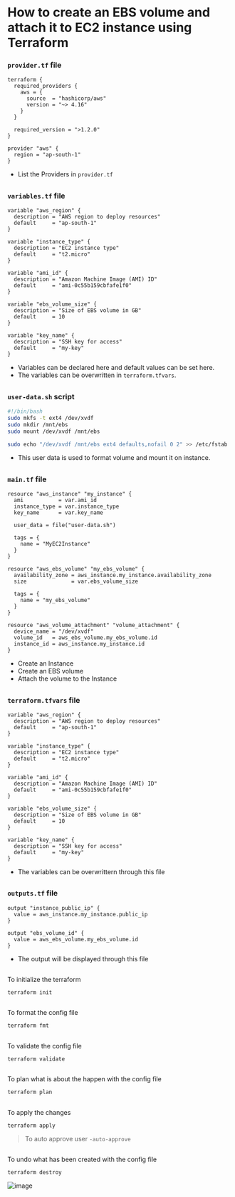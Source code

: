 # How to create an EBS volume and attach it to EC2 instance using Terraform

### `provider.tf` file

```hcl
terraform {
  required_providers {
    aws = {
      source  = "hashicorp/aws"
      version = "~> 4.16"
    }
  }

  required_version = ">1.2.0"
}

provider "aws" {
  region = "ap-south-1"
}
```
- List the Providers in `provider.tf`
## 

### `variables.tf` file

```hcl
variable "aws_region" {
  description = "AWS region to deploy resources"
  default     = "ap-south-1"
}

variable "instance_type" {
  description = "EC2 instance type"
  default     = "t2.micro"
}

variable "ami_id" {
  description = "Amazon Machine Image (AMI) ID"
  default     = "ami-0c55b159cbfafe1f0"
}

variable "ebs_volume_size" {
  description = "Size of EBS volume in GB"
  default     = 10
}

variable "key_name" {
  description = "SSH key for access"
  default     = "my-key"
}
```
- Variables can be declared here and default values can be set here.
- The variables can be overwritten in `terraform.tfvars`.
##

### `user-data.sh` script

```bash
#!/bin/bash
sudo mkfs -t ext4 /dev/xvdf
sudo mkdir /mnt/ebs
sudo mount /dev/xvdf /mnt/ebs

sudo echo "/dev/xvdf /mnt/ebs ext4 defaults,nofail 0 2" >> /etc/fstab
```
- This user data is used to format volume and mount it on instance.
##

### `main.tf` file
```hcl
resource "aws_instance" "my_instance" {
  ami           = var.ami_id
  instance_type = var.instance_type
  key_name      = var.key_name

  user_data = file("user-data.sh")

  tags = {
    name = "MyEC2Instance"
  }
}

resource "aws_ebs_volume" "my_ebs_volume" {
  availability_zone = aws_instance.my_instance.availability_zone
  size              = var.ebs_volume_size

  tags = {
    name = "my_ebs_volume"
  }
}

resource "aws_volume_attachment" "volume_attachment" {
  device_name = "/dev/xvdf"
  volume_id   = aws_ebs_volume.my_ebs_volume.id
  instance_id = aws_instance.my_instance.id
}
```
- Create an Instance
- Create an EBS volume
- Attach the volume to the Instance
##

### `terraform.tfvars` file

```hcl
variable "aws_region" {
  description = "AWS region to deploy resources"
  default     = "ap-south-1"
}

variable "instance_type" {
  description = "EC2 instance type"
  default     = "t2.micro"
}

variable "ami_id" {
  description = "Amazon Machine Image (AMI) ID"
  default     = "ami-0c55b159cbfafe1f0"
}

variable "ebs_volume_size" {
  description = "Size of EBS volume in GB"
  default     = 10
}

variable "key_name" {
  description = "SSH key for access"
  default     = "my-key"
}
```
- The variables can be overwrittern through this file
##

### `outputs.tf` file

```hcl
output "instance_public_ip" {
  value = aws_instance.my_instance.public_ip
}

output "ebs_volume_id" {
  value = aws_ebs_volume.my_ebs_volume.id
}
```
- The output will be displayed through this file
##

To initialize the terraform
```
terraform init
```
##

To format the config file
```
terraform fmt
```
##

To validate the config file
```
terraform validate
``` 
## 

To plan what is about the happen with the config file
```
terraform plan
```
##

To apply the changes
```
terraform apply
```
> To auto approve user `-auto-approve`
##

To undo what has been created with the config file
```
terraform destroy
``` 

![image](https://github.com/user-attachments/assets/95b74db4-b0f6-4f78-9c76-10076ee58cd1)


